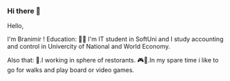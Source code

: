 ### Hi there 👋

Hello,

I'm Branimir !
Education: 🧑‍🎓
I'm IT student in SoftUni 
and 
I study accounting and control in Univercity of National and World Economy.

Also that: 
  🍹.I working in sphere of restorants.
🎮🌳.In my spare time i like to go for walks and play board or video games.

 
